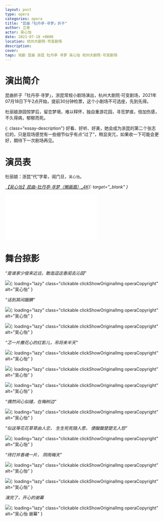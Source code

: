 ```yaml
---
layout: post
type: opera
categories: opera
title: "昆曲「牡丹亭·寻梦」折子"
author: 立泉
actor: 吴心怡
date: 2021-07-18 +0800
location: 杭州大剧院·可变剧场
description: 
cover: 
tags: 戏剧 昆曲 浙昆 牡丹亭 寻梦 吴心怡 杭州大剧院·可变剧场
---
```


# 演出简介

昆曲折子「牡丹亭·寻梦」，浙昆常规小剧场演出，杭州大剧院·可变剧场，2021年07月18日下午2点开始，提前30分钟检票，这个小剧场不可选座，先到先得。

杜丽娘游园惊梦后，留恋梦境，难以释怀，独自重游花园，寻觅梦痕，倍加伤感，不久得病，郁郁而死。

{: class="essay-description"}
好看、好听、好美，她会成为浙昆的第二个张志红的，只是现场感觉有一些细节似乎有点“过了”，稍显突兀，如果收一下可能会更好，期待下一次剧场再见。

# 演员表

杜丽娘：浙昆“代”字辈，闺门旦，`吴心怡`。

*[【吴心怡】昆曲-牡丹亭·寻梦（懒画眉）_4K](https://www.bilibili.com/video/BV1dy4y1L7LG){: target="_blank" }*

<div class="video-container">
<iframe loading="lazy" src="//player.bilibili.com/player.html?aid=804268713&bvid=BV1dy4y1L7LG&cid=372862301&page=1" scrolling="no" border="0" frameborder="no" framespacing="0" allowfullscreen="true"> </iframe>
</div>

# 舞台掠影

*“是谁家少俊来近远，敢迤逗这香闺去沁园”*

![](https://apqx.oss-cn-hangzhou.aliyuncs.com/blog/opera_20210718/mudanting_xunmeng/DSC06889_thumb.jpg){: loading="lazy" class="clickable clickShowOriginalImg operaCopyright" alt="吴心怡" }

*“话到其间腼腆”*

![](https://apqx.oss-cn-hangzhou.aliyuncs.com/blog/opera_20210718/mudanting_xunmeng/DSC06896_thumb.jpg){: loading="lazy" class="clickable clickShowOriginalImg operaCopyright" alt="吴心怡" }

![](https://apqx.oss-cn-hangzhou.aliyuncs.com/blog/opera_20210718/mudanting_xunmeng/DSC06914_thumb.jpg){: loading="lazy" class="clickable clickShowOriginalImg operaCopyright" alt="吴心怡" }

*“忑一片撒花心的红影儿，吊将来半天”*

![](https://apqx.oss-cn-hangzhou.aliyuncs.com/blog/opera_20210718/mudanting_xunmeng/DSC06917_thumb.jpg){: loading="lazy" class="clickable clickShowOriginalImg operaCopyright" alt="吴心怡" }

![](https://apqx.oss-cn-hangzhou.aliyuncs.com/blog/opera_20210718/mudanting_xunmeng/DSC06918_thumb.jpg){: loading="lazy" class="clickable clickShowOriginalImg operaCopyright" alt="吴心怡" }

![](https://apqx.oss-cn-hangzhou.aliyuncs.com/blog/opera_20210718/mudanting_xunmeng/DSC06925_thumb.jpg){: loading="lazy" class="clickable clickShowOriginalImg operaCopyright" alt="吴心怡" }

*“偶然间心似缱，在梅树边”*

![](https://apqx.oss-cn-hangzhou.aliyuncs.com/blog/opera_20210718/mudanting_xunmeng/DSC06967_thumb.jpg){: loading="lazy" class="clickable clickShowOriginalImg operaCopyright" alt="吴心怡" }

*“似这等花花草草由人恋， 生生死死随人愿， 便酸酸楚楚无人怨”*

![](https://apqx.oss-cn-hangzhou.aliyuncs.com/blog/opera_20210718/mudanting_xunmeng/DSC06973_thumb.jpg){: loading="lazy" class="clickable clickShowOriginalImg operaCopyright" alt="吴心怡" }

*“待打并香魂一片， 阴雨梅天”*

![](https://apqx.oss-cn-hangzhou.aliyuncs.com/blog/opera_20210718/mudanting_xunmeng/DSC06999_thumb.jpg){: loading="lazy" class="clickable clickShowOriginalImg operaCopyright" alt="吴心怡" }


![](https://apqx.oss-cn-hangzhou.aliyuncs.com/blog/opera_20210718/mudanting_xunmeng/DSC07004_thumb.jpg){: loading="lazy" class="clickable clickShowOriginalImg operaCopyright" alt="吴心怡" }

*演完了，开心的谢幕*

![](https://apqx.oss-cn-hangzhou.aliyuncs.com/blog/opera_20210718/mudanting_xunmeng/DSC07110_thumb.jpg){: loading="lazy" class="clickable clickShowOriginalImg operaCopyright" alt="吴心怡 谢幕" }
